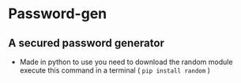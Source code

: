 # Password-gen
## A secured password generator
- Made in python to use you need to download the random module execute this command in a terminal ( `pip install random` )
